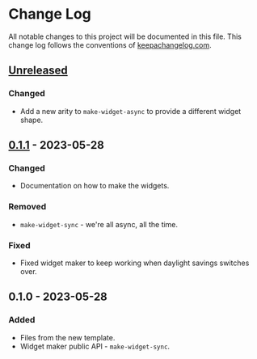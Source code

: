 # Change Log
All notable changes to this project will be documented in this file. This change log follows the conventions of [keepachangelog.com](http://keepachangelog.com/).

## [Unreleased]
### Changed
- Add a new arity to `make-widget-async` to provide a different widget shape.

## [0.1.1] - 2023-05-28
### Changed
- Documentation on how to make the widgets.

### Removed
- `make-widget-sync` - we're all async, all the time.

### Fixed
- Fixed widget maker to keep working when daylight savings switches over.

## 0.1.0 - 2023-05-28
### Added
- Files from the new template.
- Widget maker public API - `make-widget-sync`.

[Unreleased]: https://sourcehost.site/your-name/packets/compare/0.1.1...HEAD
[0.1.1]: https://sourcehost.site/your-name/packets/compare/0.1.0...0.1.1
